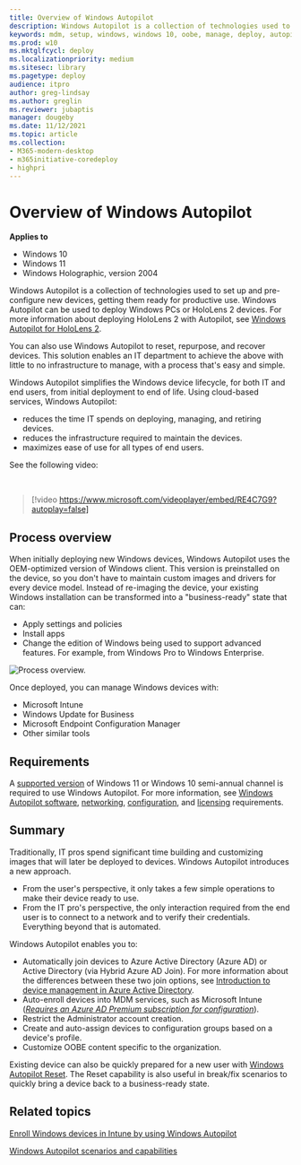 ```yaml
---
title: Overview of Windows Autopilot
description: Windows Autopilot is a collection of technologies used to set up and pre-configure new devices, getting them ready for productive use. 
keywords: mdm, setup, windows, windows 10, oobe, manage, deploy, autopilot, ztd, zero-touch, partner, msfb, intune
ms.prod: w10
ms.mktglfcycl: deploy
ms.localizationpriority: medium
ms.sitesec: library
ms.pagetype: deploy
audience: itpro
author: greg-lindsay
ms.author: greglin
ms.reviewer: jubaptis
manager: dougeby
ms.date: 11/12/2021
ms.topic: article
ms.collection: 
- M365-modern-desktop
- m365initiative-coredeploy
- highpri
---
```


# Overview of Windows Autopilot

**Applies to**

- Windows 10
- Windows 11
- Windows Holographic, version 2004

Windows Autopilot is a collection of technologies used to set up and pre-configure new devices, getting them ready for productive use. Windows Autopilot can be used to deploy Windows PCs or HoloLens 2 devices. For more information about deploying HoloLens 2 with Autopilot, see [Windows Autopilot for HoloLens 2](/hololens/hololens2-autopilot).

You can also use Windows Autopilot to reset, repurpose, and recover devices. This solution enables an IT department to achieve the above with little to no infrastructure to manage, with a process that's easy and simple.

Windows Autopilot simplifies the Windows device lifecycle, for both IT and end users, from initial deployment to end of life. Using cloud-based services, Windows Autopilot:
- reduces the time IT spends on deploying, managing, and retiring devices.
- reduces the infrastructure required to maintain the devices.
- maximizes ease of use for all types of end users.

See the following video:

&nbsp;

> [!video https://www.microsoft.com/videoplayer/embed/RE4C7G9?autoplay=false]

## Process overview

When initially deploying new Windows devices, Windows Autopilot uses the OEM-optimized version of Windows client. This version is preinstalled on the device, so you don't have to maintain custom images and drivers for every device model. Instead of re-imaging the device, your existing Windows installation can be transformed into a "business-ready" state that can:

- Apply settings and policies
- Install apps
- Change the edition of Windows being used to support advanced features. For example, from Windows Pro to Windows Enterprise.

![Process overview.](images/image1.png)

Once deployed, you can manage Windows devices with:

- Microsoft Intune
- Windows Update for Business
- Microsoft Endpoint Configuration Manager
- Other similar tools

## Requirements

A [supported version](/windows/release-information/) of Windows 11 or Windows 10 semi-annual channel is required to use Windows Autopilot. For more information, see [Windows Autopilot software](software-requirements.md), [networking](networking-requirements.md), [configuration](configuration-requirements.md), and [licensing](licensing-requirements.md) requirements.

## Summary

Traditionally, IT pros spend significant time building and customizing images that will later be deployed to devices. Windows Autopilot introduces a new approach.

- From the user's perspective, it only takes a few simple operations to make their device ready to use.
- From the IT pro's perspective, the only interaction required from the end user is to connect to a network and to verify their credentials. Everything beyond that is automated.

Windows Autopilot enables you to:

- Automatically join devices to Azure Active Directory (Azure AD) or Active Directory (via Hybrid Azure AD Join). For more information about the differences between these two join options, see [Introduction to device management in Azure Active Directory](/azure/active-directory/device-management-introduction).
- Auto-enroll devices into MDM services, such as Microsoft Intune ([*Requires an Azure AD Premium subscription for configuration*](/windows/client-management/mdm/azure-ad-and-microsoft-intune-automatic-mdm-enrollment-in-the-new-portal)).
- Restrict the Administrator account creation.
- Create and auto-assign devices to configuration groups based on a device's profile.
- Customize OOBE content specific to the organization.

Existing device can also be quickly prepared for a new user with [Windows Autopilot Reset](windows-autopilot-reset.md). The Reset capability is also useful in break/fix scenarios to quickly bring a device back to a business-ready state.

## Related topics

[Enroll Windows devices in Intune by using Windows Autopilot](/intune/enrollment-autopilot)

[Windows Autopilot scenarios and capabilities](windows-autopilot-scenarios.md)

